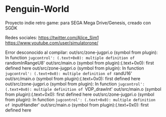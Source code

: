 # Penguin-World
Proyecto indie retro game: para SEGA Mega Drive/Genesis, creado con SGDK

Redes sociales:
https://twitter.com/Alice_Sim1
https://www.youtube.com/user/simulatorone/

Error desconocido al compilar:
out/src/zone-jugpri.o (symbol from plugin): In function `jugcontrol':
(.text+0x0): multiple definition of `randomInRangeU8'
out/src/main.o (symbol from plugin):(.text+0x0): first defined here
out/src/zone-jugpri.o (symbol from plugin): In function `jugcontrol':
(.text+0x0): multiple definition of `randU16'
out/src/main.o (symbol from plugin):(.text+0x0): first defined here
out/src/zone-jugpri.o (symbol from plugin): In function `jugcontrol':
(.text+0x0): multiple definition of `VDP_drawInt'
out/src/main.o (symbol from plugin):(.text+0x0): first defined here
out/src/zone-jugpri.o (symbol from plugin): In function `jugcontrol':
(.text+0x0): multiple definition of `inputHandler'
out/src/main.o (symbol from plugin):(.text+0x0): first defined here
